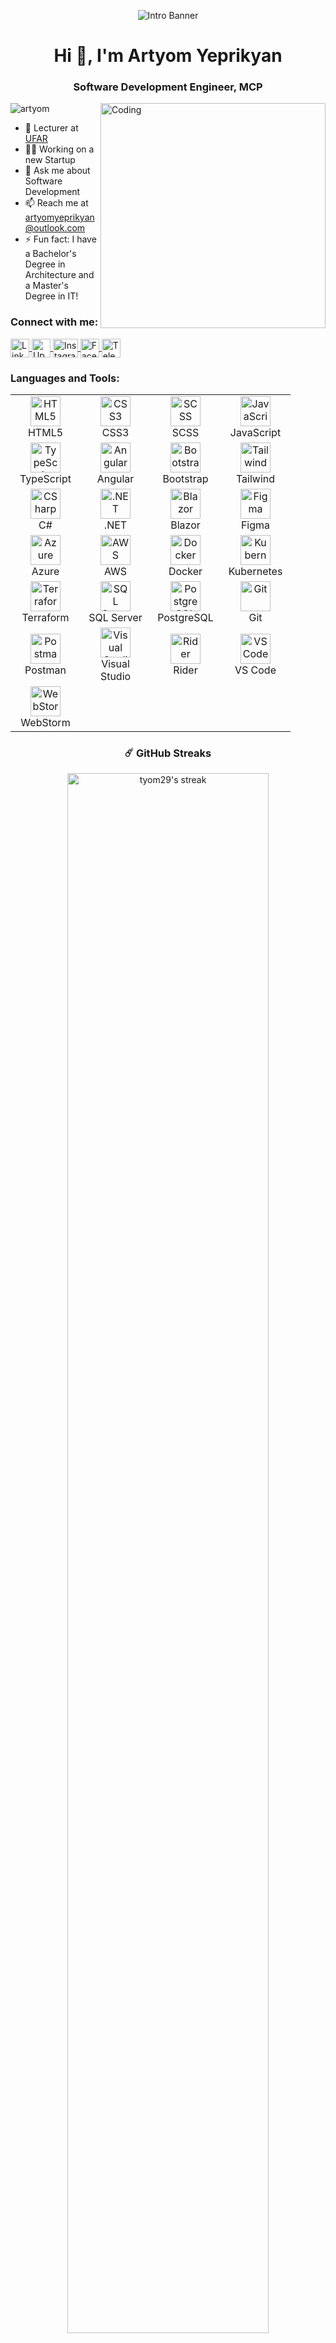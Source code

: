 <p align="center">
  <img src="https://user-images.githubusercontent.com/31719612/205207213-9493b13b-e061-4c83-9e84-697a631ad375.png" alt="Intro Banner" />
</p>

<h1 align="center">Hi 👋, I'm Artyom Yeprikyan</h1>
<h3 align="center">Software Development Engineer, MCP</h3>

<img align="right" alt="Coding" width="360" src="https://cdn.dribbble.com/users/1162077/screenshots/3848914/programmer.gif" />

<p align="left">
  <img src="https://komarev.com/ghpvc/?username=tyom29&label=Profile%20views&color=0e75b6&style=flat" alt="artyom" />
</p>

- 🏫 Lecturer at [UFAR](https://ufar.am/)  
- 🧑‍💻 Working on a new Startup  
- 💬 Ask me about Software Development  
- 📫 Reach me at artyomyeprikyan@outlook.com  
- ⚡ Fun fact: I have a Bachelor's Degree in Architecture and a Master's Degree in IT!

<h3 align="left">Connect with me:</h3>
<p align="left">
  <a href="https://www.linkedin.com/in/artyom-yeprikyan/" target="_blank">
    <img align="center" src="https://cdn-icons-png.flaticon.com/512/174/174857.png" alt="LinkedIn" height="30" width="30" />
  </a>
  <a href="https://www.upwork.com/freelancers/~010b15fb66699831e3" target="_blank">
    <img align="center" src="https://encrypted-tbn0.gstatic.com/images?q=tbn:ANd9GcSIlpnVq0Jnx2b2ZagyTmNaMuCkOoGG3LIw3vg2Sy9dy4VvRWqZ3_U4EUYTSm4D6mCQgFc&usqp=CAU" alt="Upwork" height="30" width="30" />
  </a>
  <a href="https://www.instagram.com/artyom_yeprikyan/" target="_blank">
    <img align="center" src="https://raw.githubusercontent.com/rahuldkjain/github-profile-readme-generator/master/src/images/icons/Social/instagram.svg" alt="Instagram" height="30" width="40" />
  </a>
  <a href="https://www.facebook.com/artyom.netcore/" target="_blank">
    <img align="center" src="https://cdn-icons-png.flaticon.com/512/733/733547.png" alt="Facebook" height="30" width="30" />
  </a>
  <a href="https://t.me/DVLPR2906" target="_blank">
    <img align="center" src="https://cdn-icons-png.flaticon.com/512/2111/2111646.png" alt="Telegram" height="30" width="30" />
  </a>
</p>

<h3 align="left">Languages and Tools:</h3>
<table align="center">
  <tr>
    <td align="center" width="96">
      <a href="#">
        <img src="https://upload.wikimedia.org/wikipedia/commons/6/61/HTML5_logo_and_wordmark.svg" width="48" height="48" alt="HTML5" />
      </a>
      <br>HTML5
    </td>
    <td align="center" width="96">
      <a href="#">
        <img src="https://upload.wikimedia.org/wikipedia/commons/d/d5/CSS3_logo_and_wordmark.svg" width="48" height="48" alt="CSS3" />
      </a>
      <br>CSS3
    </td>
    <td align="center" width="96">
      <a href="#">
        <img src="https://upload.wikimedia.org/wikipedia/commons/9/96/Sass_Logo_Color.svg" width="48" height="48" alt="SCSS" />
      </a>
      <br>SCSS
    </td>
    <td align="center" width="96">
      <a href="#">
        <img src="https://upload.wikimedia.org/wikipedia/commons/9/99/Unofficial_JavaScript_logo_2.svg" width="48" height="48" alt="JavaScript" />
      </a>
      <br>JavaScript
    </td>
  </tr>
  <tr>
    <td align="center" width="96">
      <a href="#">
        <img src="https://upload.wikimedia.org/wikipedia/commons/4/4c/Typescript_logo_2020.svg" width="48" height="48" alt="TypeScript" />
      </a>
      <br>TypeScript
    </td>
    <td align="center" width="96">
      <a href="#">
        <img src="https://angular.io/assets/images/logos/angular/angular.svg" width="48" height="48" alt="Angular" />
      </a>
      <br>Angular
    </td>
    <td align="center" width="96">
      <a href="#">
        <img src="https://upload.wikimedia.org/wikipedia/commons/b/b2/Bootstrap_logo.svg" width="48" height="48" alt="Bootstrap" />
      </a>
      <br>Bootstrap
    </td>
    <td align="center" width="96">
      <a href="#">
        <img src="https://www.vectorlogo.zone/logos/tailwindcss/tailwindcss-icon.svg" width="48" height="48" alt="Tailwind" />
      </a>
      <br>Tailwind
    </td>
  </tr>
  <tr>
    <td align="center" width="96">
      <a href="#">
        <img src="https://cdn.cdnlogo.com/logos/c/27/c.svg" width="48" height="48" alt="CSharp" />
      </a>
      <br>C#
    </td>
    <td align="center" width="96">
      <a href="#">
        <img src="https://upload.wikimedia.org/wikipedia/commons/e/ee/.NET_Core_Logo.svg" width="48" height="48" alt=".NET" />
      </a>
      <br>.NET
    </td>
    <td align="center" width="96">
      <a href="#">
        <img src="https://upload.wikimedia.org/wikipedia/commons/d/d0/Blazor.png" width="48" height="48" alt="Blazor" />
      </a>
      <br>Blazor
    </td>
    <td align="center" width="96">
      <a href="#">
        <img src="https://www.vectorlogo.zone/logos/figma/figma-icon.svg" width="48" height="48" alt="Figma" />
      </a>
      <br>Figma
    </td>
  </tr>
  <tr>
    <td align="center" width="96">
      <a href="#">
        <img src="https://swimburger.net/media/fbqnp2ie/azure.svg" width="48" height="48" alt="Azure" />
      </a>
      <br>Azure
    </td>
    <td align="center" width="96">
      <a href="#">
        <img src="https://cdn.worldvectorlogo.com/logos/amazon-web-services-1.svg" width="48" height="48" alt="AWS" />
      </a>
      <br>AWS
    </td>
    <td align="center" width="96">
      <a href="#">
        <img src="https://cdn.worldvectorlogo.com/logos/docker-3.svg" width="48" height="48" alt="Docker" />
      </a>
      <br>Docker
    </td>
    <td align="center" width="96">
      <a href="#">
        <img src="https://upload.wikimedia.org/wikipedia/commons/3/39/Kubernetes_logo_without_workmark.svg" width="48" height="48" alt="Kubernetes" />
      </a>
      <br>Kubernetes
    </td>
  </tr>
  <tr>
    <td align="center" width="96">
      <a href="#">
        <img src="https://www.vectorlogo.zone/logos/terraformio/terraformio-icon.svg" width="48" height="48" alt="Terraform" />
      </a>
      <br>Terraform
    </td>
    <td align="center" width="96">
      <a href="#">
        <img src="https://upload.wikimedia.org/wikipedia/de/8/8c/Microsoft_SQL_Server_Logo.svg" width="48" height="48" alt="SQL Server" />
      </a>
      <br>SQL Server
    </td>
    <td align="center" width="96">
      <a href="#">
        <img src="https://upload.wikimedia.org/wikipedia/commons/2/29/Postgresql_elephant.svg" width="48" height="48" alt="PostgreSQL" />
      </a>
      <br>PostgreSQL
    </td>
    <td align="center" width="96">
      <a href="#">
        <img src="https://upload.wikimedia.org/wikipedia/commons/e/e0/Git-logo.svg" width="48" height="48" alt="Git" />
      </a>
      <br>Git
    </td>
  </tr>
  <tr>
    <td align="center" width="96">
      <a href="#">
        <img src="https://www.vectorlogo.zone/logos/getpostman/getpostman-icon.svg" width="48" height="48" alt="Postman" />
      </a>
      <br>Postman
    </td>
    <td align="center" width="96">
      <a href="#">
        <img src="https://upload.wikimedia.org/wikipedia/commons/5/59/Visual_Studio_Icon_2019.svg" width="48" height="48" alt="Visual Studio" />
      </a>
      <br>Visual Studio
    </td>
    <td align="center" width="96">
      <a href="#">
        <img src="https://upload.wikimedia.org/wikipedia/commons/6/6e/JetBrains_Rider_Icon.svg" width="48" height="48" alt="Rider" />
      </a>
      <br>Rider
    </td>
    <td align="center" width="96">
      <a href="#">
        <img src="https://upload.wikimedia.org/wikipedia/commons/9/9a/Visual_Studio_Code_1.35_icon.svg" width="48" height="48" alt="VS Code" />
      </a>
      <br>VS Code
    </td>
  </tr>
  <tr>
    <td align="center" width="96">
      <a href="#">
        <img src="https://upload.wikimedia.org/wikipedia/commons/c/c0/WebStorm_Icon.svg" width="48" height="48" alt="WebStorm" />
      </a>
      <br>WebStorm
    </td>
  </tr>
</table>

<h3 align="center">☄️ GitHub Streaks</h3>
<p align="center">
  <img width="80%" alt="tyom29's streak" src="https://github-readme-streak-stats.herokuapp.com?user=tyom29&theme=tokyonight&hide_border=true" />
</p>

<h3 align="center">⚡ GitHub Stats</h3>
<p align="center">
  <img width="48%" src="https://github-readme-stats.vercel.app/api?username=tyom29&show_icons=true&hide_border=true&theme=tokyonight" alt="tyom29's stats" />
  <img width="48%" src="https://github-readme-stats.vercel.app/api/top-langs?username=tyom29&show_icons=true&locale=en&layout=compact&theme=tokyonight&hide_border=true" alt="tyom29's top langs"/>
</p>

<h3 align="center">🎖 GitHub Trophies</h3>
<p align="center">
  <img src="https://github-profile-trophy.vercel.app/?username=tyom29&theme=onedark&no-frame=true&column=7" alt="tyom29's trophy stats" />
</p>

<h3 align="center">💬 Dev Quote</h3>
<p align="center">
  <img src="https://quotes-github-readme.vercel.app/api?type=horizontal&theme=tokyonight" alt="Dev quote" />
</p>

<h3 align="center">🐍 Watch my commits get eaten by a snake!</h3>
<p align="center">
  <img src="https://github.com/YOUR_USERNAME/YOUR_USERNAME/blob/output/github-snake-dark.svg" alt="snake animation" />
</p>


<h3 align="left">🏅 Certifications</h3>
- <a href="https://drive.google.com/file/d/1WInV62LgsUe-cckkVXJMnGoyHoi8mZf-/view">Microsoft Certified Professional</a>  
- <a href="https://learn.microsoft.com/api/credentials/share/en-us/ArtyomYeprikyan2906/F1D760A86A67C40C?sharingId=978912D3FBC2AABA">Microsoft Certified: Azure Developer Associate</a>  
- <a href="https://learn.microsoft.com/api/credentials/share/en-us/ArtyomYeprikyan2906/1E59F8BACC470235?sharingId=978912D3FBC2AABA">Microsoft Certified: Azure Administrator Associate</a>  
- <a href="https://learn.microsoft.com/api/credentials/share/en-us/ArtyomYeprikyan2906/F060CA80CEB6F608?sharingId=978912D3FBC2AABA">Microsoft Certified: Azure Solutions Architect Expert</a>
